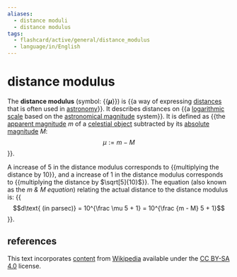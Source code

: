 ```yaml
---
aliases:
  - distance moduli
  - distance modulus
tags:
  - flashcard/active/general/distance_modulus
  - language/in/English
---
```


# distance modulus

The __distance modulus__ (symbol: {{___μ___}}) is {{a way of expressing [distances](distance.md) that is often used in [astronomy](astronomy.md)}}. It describes distances on {{a [logarithmic scale](logarithmic%20scale.md) based on the [astronomical magnitude](magnitude%20(astronomy).md) system}}. It is defined as {{the [apparent magnitude](apparent%20magnitude.md) $m$ of a [celestial object](astronomical%20object.md) subtracted by its [absolute magnitude](absolute%20magnitude.md) $M$: $$\mu := m - M$$}}. <!--SR:!2025-05-31,235,330!2025-03-29,183,310!2024-10-19,66,310!2025-06-11,244,330-->

A increase of 5 in the distance modulus corresponds to {{multiplying the distance by 10}}, and a increase of 1 in the distance modulus corresponds to {{multiplying the distance by $\sqrt[5]{10}$}}. The equation (also known as the _m & M equation_) relating the actual distance to the distance modulus is: {{$$d\text{ (in parsec)} = 10^{\frac \mu 5 + 1} = 10^{\frac {m - M} 5 + 1}$$}}. <!--SR:!2024-10-14,63,310!2025-03-10,159,310!2025-06-07,242,330-->

## references

This text incorporates [content](https://en.wikipedia.org/wiki/distance_modulus) from [Wikipedia](Wikipedia.md) available under the [CC BY-SA 4.0](https://creativecommons.org/licenses/by-sa/4.0/) license.
